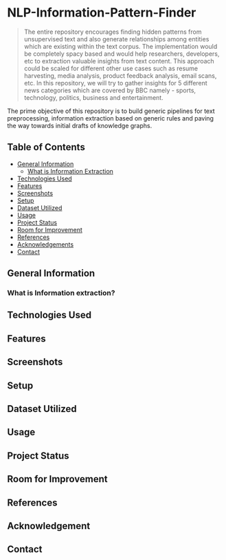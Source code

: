 # NLP-Information-Pattern-Finder
> The entire repository encourages finding hidden patterns from unsupervised text and also generate relationships among entities which are existing within the text corpus. The implementation would be completely spacy based and would help researchers, developers, etc to extraction valuable insights from text content. This approach could be scaled for different other use cases such as resume harvesting, media analysis, product feedback analysis, email scans, etc. In this repository, we will try to gather insights for 5 different news categories which are covered by BBC namely - sports, technology, politics, business and entertainment.  

The prime objective of this repository is to build generic pipelines for text preprocessing, information extraction based on generic rules and paving the way towards initial drafts of knowledge graphs.

## **Table of Contents**
* [General Information](#general-information)  
  * [What is Information Extraction](#what-is-information-extraction)  
* [Technologies Used](#technologies-used)
* [Features](#features)
* [Screenshots](#screenshots)
* [Setup](#setup)
* [Dataset Utilized](#dataset-utilized)
* [Usage](#usage)
* [Project Status](#project-status)
* [Room for Improvement](#room-for-improvement)
* [References](#references)
* [Acknowledgements](#acknowledgements)
* [Contact](#contact)
<!-- * [License](#license) -->

## **General Information**

### **What is Information extraction?**

## **Technologies Used**

## **Features**

## **Screenshots**

## **Setup**

## **Dataset Utilized**

## **Usage**

## **Project Status**

## **Room for Improvement**

## **References**

## **Acknowledgement**

## **Contact**